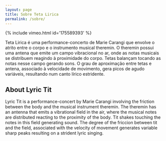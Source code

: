 ```yaml
---
layout: page
title: Sobre Teta Lirica
permalink: /sobre/
---
```


{% include vimeo.html id='175589393' %}

Teta Lirica é uma performance-concerto de Marie Carangi que envolve o atrito
entre o corpo e o instrumento musical theremin. O theremin possui uma antena
que emite um campo vibracional no ar, onde as notas musicais se distribuem
reagindo à proximidade do corpo. Tetas balançam tocando as notas nesse campo
gerando sons.  O grau de aproximação entre tetas e antena, associado à
velocidade de movimento, gera picos de agudo variáveis, resultando num canto
lírico estridente.


About Lyric Tit
---------------

Lyric Tit is a performance-concert by Marie Carangi involving the friction
between the body and the musical instrument theremin. The theremin has an
antenna that emits a vibrational field in the air, where the musical notes are
distributed reacting to the proximity of the body. Tit shakes touching the
notes in this field generating sound. The degree of the friccion between tit
and the field, associated with the velocity of movement generates variable
sharp peaks resulting on a strident lyric singing.

